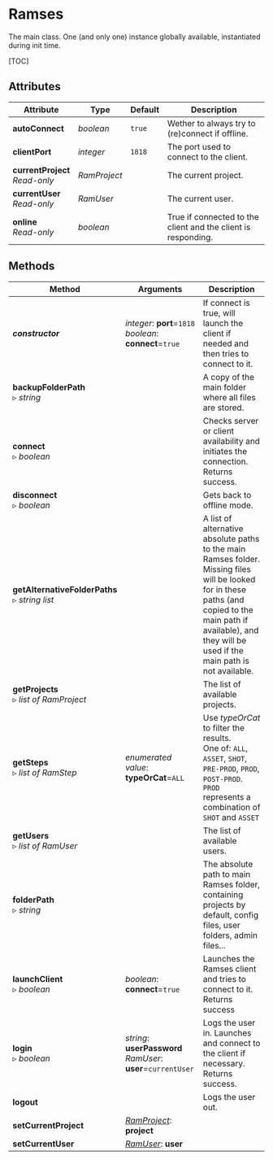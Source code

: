 # Ramses

The main class. One (and only one) instance globally available, instantiated during init time.

[TOC]

## Attributes

| Attribute | Type | Default | Description |
| --- | --- | --- | --- |
| **autoConnect** | *boolean* | `true` | Wether to always try to (re)connect if offline. |
| **clientPort** | *integer* | `1818` | The port used to connect to the client. |
| **currentProject**<br />*Read-only* | *RamProject* | | The current project. |
| **currentUser**<br />*Read-only* | *RamUser* | | The current user. |
| **online**<br/>*Read-only* | *boolean* | | True if connected to the client and the client is responding. |

## Methods

| Method | Arguments | Description |
| --- | --- | --- |
| ***constructor*** | *integer*: **port**=`1818`<br />*boolean*: **connect**=`true` | If connect is true, will launch the client if needed and then tries to connect to it. |
| **backupFolderPath**<br />▹ *string* | | A copy of the main folder where all files are stored. |
| **connect**<br />▹ *boolean* | | Checks server or client availability and initiates the connection. Returns success. |
| **disconnect**<br />▹ *boolean* | | Gets back to offline mode. |
| **getAlternativeFolderPaths**<br />▹ *string list* | | A list of alternative absolute paths to the main Ramses folder. Missing files will be looked for in these paths (and copied to the main path if available), and they will be used if the main path is not available. |
| **getProjects**<br />▹ *list of RamProject* | | The list of available projects. |
| **getSteps**<br />▹ *list of RamStep* | *enumerated value*: **typeOrCat**=`ALL` | Use *typeOrCat* to filter the results.<br />One of: `ALL`, `ASSET`, `SHOT`, `PRE-PROD`, `PROD`, `POST-PROD`.<br />`PROD` represents a combination of `SHOT` and `ASSET` |
| **getUsers**<br />▹ *list of RamUser* | | The list of available users. |
| **folderPath**<br />▹ *string* | | The absolute path to main Ramses folder, containing projects by default, config files, user folders, admin files... |
| **launchClient**<br />▹ *boolean* | *boolean*: **connect**=`true`| Launches the Ramses client and tries to connect to it. Returns success |
| **login**<br />▹ *boolean* | *string*: **userPassword**<br />*RamUser*: **user**=`currentUser` | Logs the user in. Launches and connect to the client if necessary.  Returns success. |
| **logout**| | Logs the user out. |
| **setCurrentProject** | *[RamProject](ram_project.md)*: **project** | |
| **setCurrentUser** | *[RamUser](ram_user.md)*: **user** | |